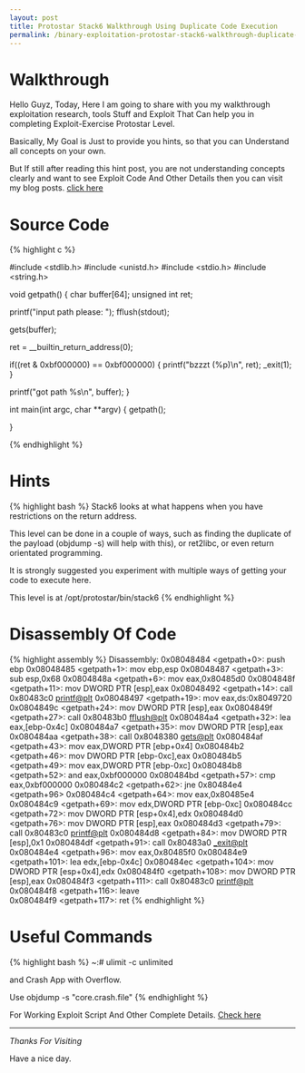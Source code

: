 ```yaml
---
layout: post
title: Protostar Stack6 Walkthrough Using Duplicate Code Execution
permalink: /binary-exploitation-protostar-stack6-walkthrough-duplicate-execution/
---
```



# Walkthrough
Hello Guyz,
Today, Here I am going to share with you my walkthrough exploitation research, tools Stuff and Exploit That Can help you in completing Exploit-Exercise Protostar Level.

Basically, My Goal is Just to provide you hints, so that you can Understand all concepts on your own.

But If still after reading this hint post, you are not understanding concepts clearly and want to see Exploit Code And Other Details then you can visit my blog posts. [click here](http://www.bitforestinfo.com/2018/04/binary-exploitation-protostar-stack6_6.html)


    
# Source Code

{% highlight c %}

#include <stdlib.h>
#include <unistd.h>
#include <stdio.h>
#include <string.h>

void getpath()
{
  char buffer[64];
  unsigned int ret;

  printf("input path please: "); fflush(stdout);

  gets(buffer);

  ret = __builtin_return_address(0);

  if((ret & 0xbf000000) == 0xbf000000) {
      printf("bzzzt (%p)\n", ret);
      _exit(1);
  }

  printf("got path %s\n", buffer);
}

int main(int argc, char **argv)
{
  getpath();



}

{% endhighlight %}


# Hints



{% highlight bash %}
Stack6 looks at what happens when you have restrictions on the return address.

This level can be done in a couple of ways, 
such as finding the duplicate of the payload (objdump -s) will help with this), or ret2libc, or even return orientated programming.

It is strongly suggested you experiment with multiple ways of getting your code to execute here.

This level is at /opt/protostar/bin/stack6
{% endhighlight %}



# Disassembly Of Code


{% highlight assembly %}
Disassembly:
0x08048484 <getpath+0>: push   ebp
0x08048485 <getpath+1>: mov    ebp,esp
0x08048487 <getpath+3>: sub    esp,0x68
0x0804848a <getpath+6>: mov    eax,0x80485d0
0x0804848f <getpath+11>: mov    DWORD PTR [esp],eax
0x08048492 <getpath+14>: call   0x80483c0 <printf@plt>
0x08048497 <getpath+19>: mov    eax,ds:0x8049720
0x0804849c <getpath+24>: mov    DWORD PTR [esp],eax
0x0804849f <getpath+27>: call   0x80483b0 <fflush@plt>
0x080484a4 <getpath+32>: lea    eax,[ebp-0x4c]
0x080484a7 <getpath+35>: mov    DWORD PTR [esp],eax
0x080484aa <getpath+38>: call   0x8048380 <gets@plt>
0x080484af <getpath+43>: mov    eax,DWORD PTR [ebp+0x4]
0x080484b2 <getpath+46>: mov    DWORD PTR [ebp-0xc],eax
0x080484b5 <getpath+49>: mov    eax,DWORD PTR [ebp-0xc]
0x080484b8 <getpath+52>: and    eax,0xbf000000
0x080484bd <getpath+57>: cmp    eax,0xbf000000
0x080484c2 <getpath+62>: jne    0x80484e4 <getpath+96>
0x080484c4 <getpath+64>: mov    eax,0x80485e4
0x080484c9 <getpath+69>: mov    edx,DWORD PTR [ebp-0xc]
0x080484cc <getpath+72>: mov    DWORD PTR [esp+0x4],edx
0x080484d0 <getpath+76>: mov    DWORD PTR [esp],eax
0x080484d3 <getpath+79>: call   0x80483c0 <printf@plt>
0x080484d8 <getpath+84>: mov    DWORD PTR [esp],0x1
0x080484df <getpath+91>: call   0x80483a0 <_exit@plt>
0x080484e4 <getpath+96>: mov    eax,0x80485f0
0x080484e9 <getpath+101>: lea    edx,[ebp-0x4c]
0x080484ec <getpath+104>: mov    DWORD PTR [esp+0x4],edx
0x080484f0 <getpath+108>: mov    DWORD PTR [esp],eax
0x080484f3 <getpath+111>: call   0x80483c0 <printf@plt>
0x080484f8 <getpath+116>: leave  
0x080484f9 <getpath+117>: ret 
{% endhighlight %}




# Useful Commands

{% highlight bash %}
~:# ulimit -c unlimited

and Crash App with Overflow.

Use objdump -s "core.crash.file"
{% endhighlight %}



For Working Exploit Script And Other Complete Details. [Check here](http://www.bitforestinfo.com/2018/04/binary-exploitation-protostar-stack6_6.html)



----

*Thanks For Visiting*

Have a nice day.
